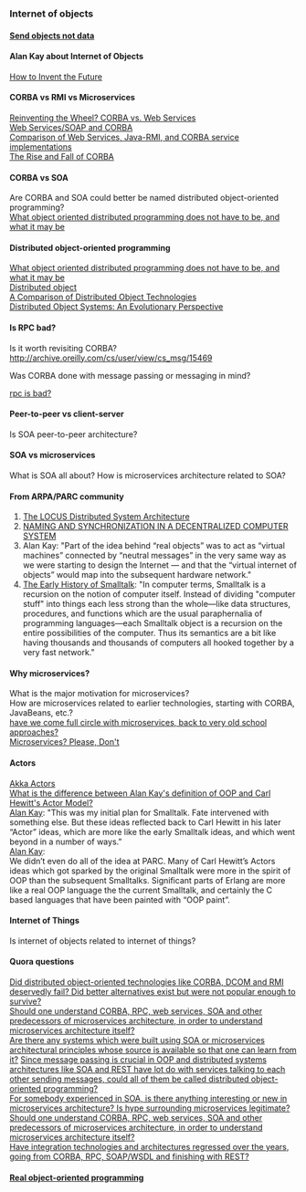 ### Internet of objects

#### [Send objects not data](send-objects-not-data/send-objects-not-data.md)

#### Alan Kay about Internet of Objects
[How to Invent the Future](http://www.youtube.com/watch?v=1e8VZlPBx_0&t=23m55s)


#### CORBA vs RMI vs Microservices
[Reinventing the Wheel? CORBA vs. Web Services](http://wwwconference.org/proceedings/www2002/alternate/395/index.html)  
[Web Services/SOAP and CORBA](http://www.omg.org/news/whitepapers/CORBA_vs_SOAP1.pdf)  
[Comparison of Web Services, Java-RMI, and CORBA service implementations ](http://www.metz.supelec.fr/metz/personnel/galtier/PagesPerso/Enseignement/3A/SOA/Articles/compare_WS_RMI_CORBA.pdf)  
[The Rise and Fall of CORBA](https://news.ycombinator.com/item?id=10144734)

#### CORBA vs SOA
Are CORBA and SOA could better be named distributed object-oriented programming?  
[What object oriented distributed programming does not have to be, and what it may be](https://infoscience.epfl.ch/record/83554/files/neg--933288481Inf-Rachid.pdf)

#### Distributed object-oriented programming
[What object oriented distributed programming does not have to be, and what it may be](https://infoscience.epfl.ch/record/83554/files/neg--933288481Inf-Rachid.pdf)  
[Distributed object](https://en.wikipedia.org/wiki/Distributed_object)  
[A Comparison of Distributed Object Technologies](https://pdfs.semanticscholar.org/a0b5/dc49fbc3f46a45d58ef4c348482452dd1ee2.pdf)  
[Distributed Object Systems: An Evolutionary Perspective](http://www.diss.fu-berlin.de/diss/servlets/MCRFileNodeServlet/FUDISS_derivate_000000000988/2_chapter2.pdf?hosts=)

#### Is RPC bad?
Is it worth revisiting CORBA?  
http://archive.oreilly.com/cs/user/view/cs_msg/15469  

Was CORBA done with message passing or messaging in mind?  

[rpc is bad?](http://erlang.org/pipermail/erlang-questions/2008-May/035209.html)

#### Peer-to-peer vs client-server
Is SOA peer-to-peer architecture?

#### SOA vs microservices
What is SOA all about?
How is microservices architecture related to SOA?

#### From ARPA/PARC community
1. [The LOCUS Distributed System Architecture](https://www.amazon.com/Distributed-System-Architecture-Computer-Systems/dp/0262161028/ref=sr_1_4?ie=UTF8&qid=1514807872&sr=8-4&keywords=locus+system)  
2. [NAMING AND SYNCHRONIZATION IN A DECENTRALIZED COMPUTER SYSTEM](http://publications.csail.mit.edu/lcs/specpub.php?id=773)  
3. Alan Kay: "Part of the idea behind “real objects” was to act as “virtual machines” connected by “neutral messages” in the very same way as we were starting to design the Internet — and that the “virtual internet of objects” would map into the subsequent hardware network."  
4. [The Early History of Smalltalk](http://worrydream.com/EarlyHistoryOfSmalltalk/): "In computer terms, Smalltalk is a recursion on the notion of computer itself. Instead of dividing "computer stuff" into things each less strong than the whole—like data structures, procedures, and functions which are the usual paraphernalia of programming languages—each Smalltalk object is a recursion on the entire possibilities of the computer. Thus its semantics are a bit like having thousands and thousands of computers all hooked together by a very fast network."  

#### Why microservices?
What is the major motivation for microservices?  
How are microservices related to earlier technologies, starting with CORBA, JavaBeans, etc.?  
[have we come full circle with microservices, back to very old school approaches?](https://softwareengineering.stackexchange.com/questions/275927/have-we-come-full-circle-with-microservices-back-to-very-old-school-approaches)  
[Microservices? Please, Don't](https://news.ycombinator.com/item?id=13167188)  


#### Actors
[Akka Actors](https://doc.akka.io/docs/akka/current/actors.html)  
[What is the difference between Alan Kay's definition of OOP and Carl Hewitt's Actor Model?](https://www.quora.com/What-is-the-difference-between-Alan-Kays-definition-of-OOP-and-Carl-Hewitts-Actor-Model)  
[Alan Kay](https://www.quora.com/What-are-the-main-successes-of-the-AI-group-at-Xerox-PARC-during-the-70s-and-first-half-of-the-80s-How-much-influence-did-it-have-on-other-groups-like-Smalltalk-group-and-vice-versa/answer/Alan-Kay-11): "This was my initial plan for Smalltalk. Fate intervened with something else. But these ideas reflected back to Carl Hewitt in his later “Actor” ideas, which are more like the early Smalltalk ideas, and which went beyond in a number of ways."  
[Alan Kay](https://computinged.wordpress.com/2010/09/11/moti-asks-objects-never-well-hardly-ever/):  
We didn’t even do all of the idea at PARC. Many of Carl Hewitt’s Actors ideas which got sparked by the original Smalltalk were more in the spirit of OOP than the subsequent Smalltalks. Significant parts of Erlang are more like a real OOP language the the current Smalltalk, and certainly the C based languages that have been painted with “OOP paint”.

#### Internet of Things
Is internet of objects related to internet of things?

#### Quora questions
[Did distributed object-oriented technologies like CORBA, DCOM and RMI deservedly fail? Did better alternatives exist but were not popular enough to survive?](https://www.quora.com/Did-distributed-object-oriented-technologies-like-CORBA-DCOM-and-RMI-deservedly-fail-Did-better-alternatives-exist-but-were-not-popular-enough-to-survive)  
[Should one understand CORBA, RPC, web services, SOA and other predecessors of microservices architecture, in order to understand microservices architecture itself?](https://www.quora.com/Should-one-understand-CORBA-RPC-web-services-SOA-and-other-predecessors-of-microservices-architecture-in-order-to-understand-microservices-architecture-itself)  
[Are there any systems which were built using SOA or microservices architectural principles whose source is available so that one can learn from it?](https://www.quora.com/Are-there-any-systems-which-were-built-using-SOA-or-microservices-architectural-principles-whose-source-is-available-so-that-one-can-learn-from-it)
[Since message passing is crucial in OOP and distributed systems architectures like SOA and REST have lot do with services talking to each other sending messages, could all of them be called distributed object-oriented programming?](https://www.quora.com/Since-message-passing-is-crucial-in-OOP-and-distributed-systems-architectures-like-SOA-and-REST-have-lot-do-with-services-talking-to-each-other-sending-messages-could-all-of-them-be-called-distributed-object)  
[For somebody experienced in SOA, is there anything interesting or new in microservices architecture? Is hype surrounding microservices legitimate?](https://www.quora.com/unanswered/For-somebody-experienced-in-SOA-is-there-anything-interesting-or-new-in-microservices-architecture-Is-hype-surrounding-microservices-legitimate)  
[Should one understand CORBA, RPC, web services, SOA and other predecessors of microservices architecture, in order to understand microservices architecture itself?](https://www.quora.com/Should-one-understand-CORBA-RPC-web-services-SOA-and-other-predecessors-of-microservices-architecture-in-order-to-understand-microservices-architecture-itself)  
[Have integration technologies and architectures regressed over the years, going from CORBA, RPC, SOAP/WSDL and finishing with REST?](https://www.quora.com/unanswered/Have-integration-technologies-and-architectures-regressed-over-the-years-going-from-CORBA-RPC-SOAP-WSDL-and-finishing-with-REST)

#### [Real object-oriented programming](https://github.com/lyssphacker/ideas/blob/master/internet-of-objects/real-oop.md)
